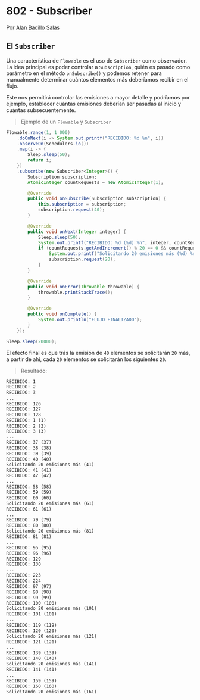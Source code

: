 # 802 - Subscriber

Por [Alan Badillo Salas](https://www.nomadacode.com)

## El `Subscriber`

Una característica de `Flowable` es el uso de `Subscriber` como observador. La idea principal es poder controlar a `Subscription`, quién es pasado como parámetro en el método `onSubscribe()` y podemos retener para manualmente determinar cuántos elementos más deberíamos recibir en el flujo.

Este nos permitirá controlar las emisiones a mayor detalle y podríamos por ejemplo, establecer cuántas emisiones deberían ser pasadas al inicio y cuántas subsecuentemente.

> Ejemplo de un `Flowable` y `Subscriber`

```java
Flowable.range(1, 1_000)
    .doOnNext(i -> System.out.printf("RECIBIDO: %d %n", i))
    .observeOn(Schedulers.io())
    .map(i -> {
        Sleep.sleep(50);
        return i;
    })
    .subscribe(new Subscriber<Integer>() {
        Subscription subscription;
        AtomicInteger countRequests = new AtomicInteger(1);

        @Override
        public void onSubscribe(Subscription subscription) {
            this.subscription = subscription;
            subscription.request(40);
        }

        @Override
        public void onNext(Integer integer) {
            Sleep.sleep(50);
            System.out.printf("RECIBIDO: %d (%d) %n", integer, countRequests.get());
            if (countRequests.getAndIncrement() % 20 == 0 && countRequests.get() >= 40) {
                System.out.printf("Solicitando 20 emisiones más (%d) %n", countRequests.get());
                subscription.request(20);
            }
        }

        @Override
        public void onError(Throwable throwable) {
            throwable.printStackTrace();
        }

        @Override
        public void onComplete() {
            System.out.println("FLUJO FINALIZADO");
        }
    });

Sleep.sleep(20000);
```

El efecto final es que trás la emisión de `40` elementos se solicitarán `20` más, a partir de ahí, cada `20` elementos se solicitarán los siguientes `20`.

> Resultado:

```txt
RECIBIDO: 1 
RECIBIDO: 2 
RECIBIDO: 3 
...
RECIBIDO: 126 
RECIBIDO: 127 
RECIBIDO: 128   
RECIBIDO: 1 (1)   
RECIBIDO: 2 (2)   
RECIBIDO: 3 (3)   
...
RECIBIDO: 37 (37)   
RECIBIDO: 38 (38)   
RECIBIDO: 39 (39)   
RECIBIDO: 40 (40) 
Solicitando 20 emisiones más (41)   
RECIBIDO: 41 (41)   
RECIBIDO: 42 (42)   
...
RECIBIDO: 58 (58)   
RECIBIDO: 59 (59)   
RECIBIDO: 60 (60) 
Solicitando 20 emisiones más (61)   
RECIBIDO: 61 (61)   
... 
RECIBIDO: 79 (79)   
RECIBIDO: 80 (80) 
Solicitando 20 emisiones más (81)   
RECIBIDO: 81 (81)   
... 
RECIBIDO: 95 (95)   
RECIBIDO: 96 (96) 
RECIBIDO: 129 
RECIBIDO: 130 
...
RECIBIDO: 223 
RECIBIDO: 224   
RECIBIDO: 97 (97)   
RECIBIDO: 98 (98)   
RECIBIDO: 99 (99)   
RECIBIDO: 100 (100) 
Solicitando 20 emisiones más (101)   
RECIBIDO: 101 (101)   
...
RECIBIDO: 119 (119)   
RECIBIDO: 120 (120) 
Solicitando 20 emisiones más (121)   
RECIBIDO: 121 (121)   
...
RECIBIDO: 139 (139)   
RECIBIDO: 140 (140) 
Solicitando 20 emisiones más (141)   
RECIBIDO: 141 (141)   
...
RECIBIDO: 159 (159)   
RECIBIDO: 160 (160) 
Solicitando 20 emisiones más (161)
```